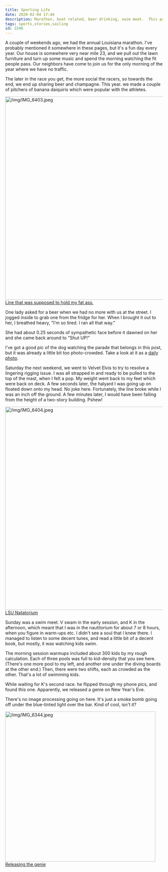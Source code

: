```yaml
---
title: Sporting Life
date: 2020-02-04 17:44
description: Marathon, boat related, beer drinking, swim meet.  This post is just a disjointed mess of small things that have been going on.
tags: sports,stories,sailing
id: 2246
---
```

A couple of weekends ago, we had the annual Louisiana marathon.  I've probably mentioned it somewhere in these pages, but it's a fun day every year.  Our house is somewhere very near mile 23, and we pull out the lawn furniture and turn up some music and spend the morning watching the fit people pass.  Our neighbors have come to join us for the only morning of the year where we have no traffic.

The later in the race you get, the more social the racers, so towards the end, we end up sharing beer and champagne.  This year. we made a couple of pitchers of banana daiquiris which were popular with the athletes.
<span class="spanEndPreview">&nbsp;</span>

<a class="lightview centered" href="/img/IMG_6403.jpeg" data-lightview-caption="Line that was supposed to hold my fat ass." data-lightview-group="group1"><img src="/img/IMG_6403.jpeg" alt="/img/IMG_6403.jpeg" width="650px"><br><span class="caption">Line that was supposed to hold my fat ass.</span></a>

One lady asked for a beer when we had no more with us at the street.  I jogged inside to grab one from the fridge for her.  When I brought it out to her, I breathed heavy, "I'm so tired.  I ran all that way."  

She had about 0.25 seconds of sympathetic face before it dawned on her and she came back around to "Shut UP!"

I've got a good pic of the dog watching the parade that belongs in this post, but it was already a little bit too photo-crowded.  Take a look at it as a <a href="/dailyphoto/?year=2020&month=1&day=29">daily photo</a>.

Saturday the next weekend, we went to Velvet Elvis to try to resolve a lingering rigging issue.  I was all strapped in and ready to be pulled to the top of the mast, when I felt a pop.  My weight went back to my feet which were back on deck.  A few seconds later, the halyard I was going up on floated down onto my head.  No joke here.  Fortunately, the line broke while I was an inch off the ground.  A few minutes later, I would have been falling from the height of a two-story building. Pshew!

<a class="lightview centered" href="/img/IMG_6404.jpeg" data-lightview-caption="LSU Natatorium" data-lightview-group="group1"><img src="/img/IMG_6404.jpeg" alt="/img/IMG_6404.jpeg" width="650px"><br><span class="caption">LSU Natatorium</span></a>

Sunday was a swim meet.  V swam in the early session, and K in the afternoon, which meant that I was in the nautitorium for about 7 or 8 hours, when you figure in warm-ups etc.  I didn't see a soul that I knew there.  I managed to listen to some decent tunes, and read a little bit of a decent book, but mostly, it was watching kids swim.

The morning session warmups included about 300 kids by my rough calculation.  Each of three pools was full to kid-density that you see here. (There's one more pool to my left, and another one under the diving boards at the other end.)  Then, there were two shifts, each as crowded as the other.  That's a lot of swimming kids.

While waiting for K's second race. he flipped through my phone pics, and found this one.  Apparently, we released a genie on New Year's Eve.  

There's no image processing going on here.  It's just a smoke bomb going off under the blue-tinted light over the bar.  Kind of cool, isn't it?

<a class="lightview centered" href="/img/IMG_6344.jpeg" data-lightview-caption="Releasing the genie" data-lightview-group="group1"><img src="/img/IMG_6344.jpeg" alt="/img/IMG_6344.jpeg" width="480px"><br><span class="caption">Releasing the genie</span></a>